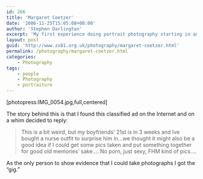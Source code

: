 ```yaml
---
id: 266
title: 'Margaret Coetzer'
date: '2006-11-25T15:05:08+00:00'
author: 'Stephen Darlington'
excerpt: 'My first experience doing portrait photography starting in an unusual way.'
layout: post
guid: 'http://www.zx81.org.uk/photography/margaret-coetzer.html'
permalink: /photography/margaret-coetzer.html
categories:
    - Photography
tags:
    - people
    - Photography
    - portraiture
---
```


\[photopress:IMG\_0054.jpg,full,centered\]

The story behind this is that I found this classified ad on the Internet and on a whim decided to reply:

> This is a bit weird, but my boyfriends’ 21st is in 3 weeks and Ive bought a nurse outfit to surprise him in…we thought it might also be a good idea if I could get some pics taken and put something together for good old memories’ sake…. No porn, just sexy, FHM kind of pics….

As the only person to show evidence that I could take photographs I got the “gig.”